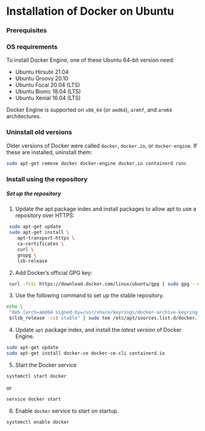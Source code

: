 # Installation of Docker on Ubuntu

### Prerequisites
### OS requirements
To install Docker Engine, one of these Ubuntu 64-bit version need:

* Ubuntu Hirsute 21.04
* Ubuntu Groovy 20.10
* Ubuntu Focal 20.04 (LTS)
* Ubuntu Bionic 18.04 (LTS)
* Ubuntu Xenial 16.04 (LTS)

Docker Engine is supported on `x86_64` (or `amd64`), `armhf`, and `arm64` architectures.

### Uninstall old versions

Older versions of Docker were called `docker`, `docker.io`, or `docker-engine`. If these are installed, uninstall them:

~~~sh
sudo apt-get remove docker docker-engine docker.io containerd runc
~~~

### Install using the repository
##### Set up the repository

1. Update the apt package index and install packages to allow apt to use a repository over HTTPS:
~~~sh
 sudo apt-get update
 sudo apt-get install \
    apt-transport-https \
    ca-certificates \
    curl \
    gnupg \
    lsb-release
~~~
2. Add Docker’s official GPG key:
~~~sh
 curl -fsSL https://download.docker.com/linux/ubuntu/gpg | sudo gpg --dearmor -o /usr/share/keyrings/docker-archive-keyring.gpg
~~~
3. Use the following command to set up the stable repository.
~~~sh
echo \
 "deb [arch=amd64 signed-by=/usr/share/keyrings/docker-archive-keyring.gpg] https://download.docker.com/linux/ubuntu \
 $(lsb_release -cs) stable" | sudo tee /etc/apt/sources.list.d/docker.list > /dev/null
 ~~~
4. Update `apt` package index, and install the _latest version_ of Docker Engine.
 ~~~sh
 sudo apt-get update
 sudo apt-get install docker-ce docker-ce-cli containerd.io
 ~~~
5. Start the Docker service
~~~sh
systemctl start docker
~~~
or
~~~sh
service docker start
~~~
6. Enable `docker` service to start on startup.
~~~sh
systemctl enable docker
~~~ 
